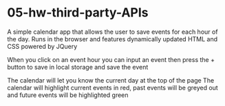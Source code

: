 # 05-hw-third-party-APIs
A simple calendar app that allows the user to save events for each hour of the day. Runs in the browser and features dynamically updated HTML and CSS powered by JQuery

When you click on an event hour you can input an event then press the + button to save in local storage and save the event

The calendar will let you know the current day at the top of the page 
The calendar will highlight current events in red, past events will be greyed out and future events will be highlighted green


